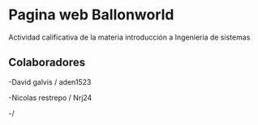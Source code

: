 # Pagina web Ballonworld

Actividad calificativa de la materia introducción a Ingenieria de sistemas

## Colaboradores

-David galvis / aden1523

-Nicolas restrepo / Nrj24

-/ 
